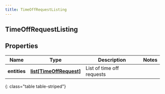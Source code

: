 ```yaml
---
title: TimeOffRequestListing
---
```

## TimeOffRequestListing

## Properties

|Name | Type | Description | Notes|
|------------ | ------------- | ------------- | -------------|
| **entities** | [**list[TimeOffRequest]**](TimeOffRequest.html) | List of time off requests | |
{: class="table table-striped"}


